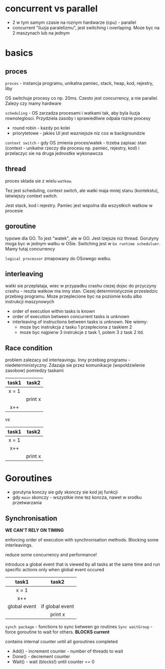 # concurrent vs parallel
* 2 w tym samym czasie na roznym hardwarze (cpu) - parallel
* concurrent "iluzja paralelizmu", jest switching i overlaping. Moze byc na 2 maszynach lub na jednym

# basics 

## proces
`proces` - instancja programu, unikalna pamiec, stack, heap, kod, rejestry, liby

OS switchuje procesy co np. 20ms. Czesto jest concurrency, a nie parallel. Zalezy czy mamy hardware

`scheduling` - OS zarzadza procesami i watkami tak, aby byla iluzja rownoleglosci. Przydziela zasoby i sprawiedliwie odpala rozne procesy
* round robin - kazdy po kolei
* priorytetowe - jakies UI jest wazniejsze niz cos w backgroundzie

`context switch` - gdy OS zmienia proces/watek - trzeba zapisac stan (context - unikalne rzeczy dla procesu np. pamiec, rejestry, kod) i przelaczyc sie na druga jednostke wykonawcza

## thread
proces sklada sie z wielu `watkow`.

Tez jest scheduling, context switch, ale watki maja mniej stanu (kontekstu), latwiejszy context switch.

Jest stack, kod i rejestry. Pamiec jest wspolna dla wszystkich watkow w procesie

## goroutine
typowe dla GO. To jest "watek", ale w GO. Jest lzejsze niz thread. Gorutyny moga byc w jednym watku w OSie. Switching jest w `Go runtime scheduluer`. Mamy tutaj concurrency

`logical processor` zmapowany do OSowego watku.

## interleaving
watki sie przeplataja, wiec w przypadku crashu ciezej dojsc do przyczyny crashu - reszta watkow ma inny stan. Ciezej deterministycznie przesledzic przebieg programu. Moze przeplecione byc na poziomie kodu albo instrukcji maszynowych

* order of execution within tasks is known
* order of execution between concurrent tasks is unknown
* interleaving of instructions between tasks is unknown. Nie wiemy:
    * moze byc instrukcja z tasku 1 przepleciona z taskiem 2
    * moze byc najpierw 3 instrukcje z task 1, potem 3 z task 2 itd.


## Race condition
problem zalezacy od interleavingu. Inny przebieg programu - niedeterministyczny. Zdazaja sie przez komunikacje (wspoldzielenie zasobow) pomiedzy taskami 

|task1    |task2    |
|:-:      |:-:      |
|  x = 1  |         |
|         | print x |
|  x++    |         |

vs

|task1    |task2    |
|:-:      |:-:      |
|  x = 1  |         |
|  x++    |         |
|         | print x |

# Goroutines
* gorutyna konczy sie gdy skonczy sie kod jej funkcji
* gdy `main` skonczy - wszystkie inne tez koncza, nawet w srodku przetwarzania

## Synchronisation
**WE CAN'T RELY ON TIMING**

enforcing order of execution with synchronisation methods. Blocking some interleavings. 

reduce some concurrency and performance!

introduce a global event that is viewed by all tasks at the same time and run specific actions only when global event occured

|task1                |task2            |
|:-:                  |:-:              |
|  x = 1              |                 |
|  x++                |                 |
| global event        | if global event |
|                     |     print x     |

`synch package` - functions to sync between go routines
`Sync waitGroup` - force goroutine to wait for others. **BLOCKS current**

contains internal counter until all goroutines completed
* Add() - increment counter - number of threads to wait
* Done() - decrement counter
* Wait() - wait (blocks!) until counter == 0
